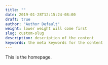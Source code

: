 ```yaml
---
title: ""
date: 2019-01-28T12:15:24-08:00
draft: true
author: "Author Default"
weight: lower weight will come first
slug: custom-slug
description: description of the content
keywords: the meta keywords for the content
---
```


This is the homepage. 